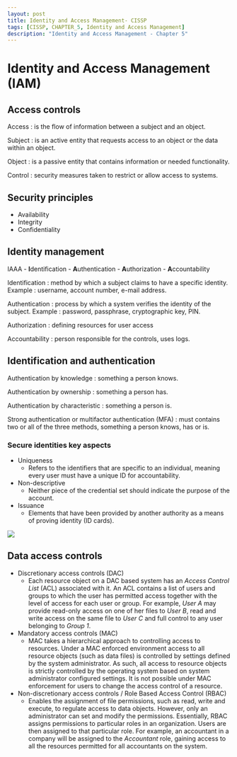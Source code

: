 ```yaml
---
layout: post
title: Identity and Access Management- CISSP
tags: [CISSP, CHAPTER_5, Identity and Access Management]
description: "Identity and Access Management - Chapter 5"
---
```


# Identity and Access Management (IAM)

## Access controls

Access : is the flow of information between a subject and an object.

Subject : is an active entity that requests access to an object or the data within an object.

Object : is a passive entity that contains information or needed functionality.

Control : security measures taken to restrict or allow access to systems.

## Security principles

- Availability
- Integrity
- Confidentiality

## Identity management

IAAA - **I**dentification - **A**uthentication - **A**uthorization - **A**ccountability

Identification : method by which a subject claims to have a specific identity. Example : username, account number, e-mail address.

Authentication : process by which a system verifies the identity of the subject. Example : password, passphrase, cryptographic key, PIN.

Authorization : defining resources for user access

Accountability : person responsible for the controls, uses logs.

## Identification and authentication

Authentication by knowledge : something a person knows.

Authentication by ownership : something a person has.

Authentication by characteristic : something a person is.

Strong authentication or multifactor authentication (MFA) : must contains two or all of the three methods, something a person knows, has or is.

### Secure identities key aspects

- Uniqueness
  - Refers to the identifiers that are specific to an individual, meaning every user must have a unique ID for accountability.
- Non-descriptive
  - Neither piece of the credential set should indicate the purpose of the account.
- Issuance
  - Elements that have been provided by another authority as a means of proving identity (ID cards).





![](/assets/imgs/CISSP/CH05/)











## Data access controls

- Discretionary access controls (DAC)
  - Each resource object on a DAC based system has an *Access Control List* (ACL) associated with it. An ACL contains a list of users and groups to which the user has permitted access together with the level of access  for each user or group. For example, *User A* may provide read-only access on one of her files to *User B*, read and write access on the same file to *User C* and full control to any user belonging to *Group 1*.
- Mandatory access controls (MAC)
  - MAC takes a hierarchical approach to controlling access to resources. Under a MAC enforced environment access to all resource objects (such as data files) is controlled by settings defined by the system  administrator. As such, all access to resource objects is strictly  controlled by the operating system based on system administrator  configured settings. It is not possible under MAC enforcement for users  to change the access control of a resource.
- Non-discretionary access controls / Role Based Access Control (RBAC)
  - Enables the assignment of file permissions, such as read, write and execute, to regulate access to data objects. However, only an administrator can set and modify the permissions. Essentially, RBAC assigns permissions to particular roles in an organization. Users are then assigned to that particular role. For example, an accountant in a company will be assigned to the *Accountant* role, gaining access to all the resources permitted for all accountants on the system.